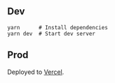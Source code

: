 ## Dev

```
yarn      # Install dependencies
yarn dev  # Start dev server
```

## Prod

Deployed to [Vercel](https://vercel.com).
